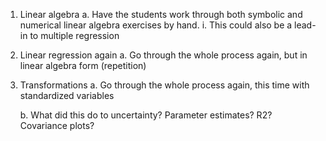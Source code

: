 1. Linear algebra
	a. Have the students work through both symbolic and numerical linear algebra exercises by hand.
		i. This could also be a lead-in to multiple regression

2. Linear regression again
	a. Go through the whole process again, but in linear algebra form (repetition)

3. Transformations
	a. Go through the whole process again, this time with standardized variables

	b. What did this do to uncertainty? Parameter estimates? R2? Covariance plots?
